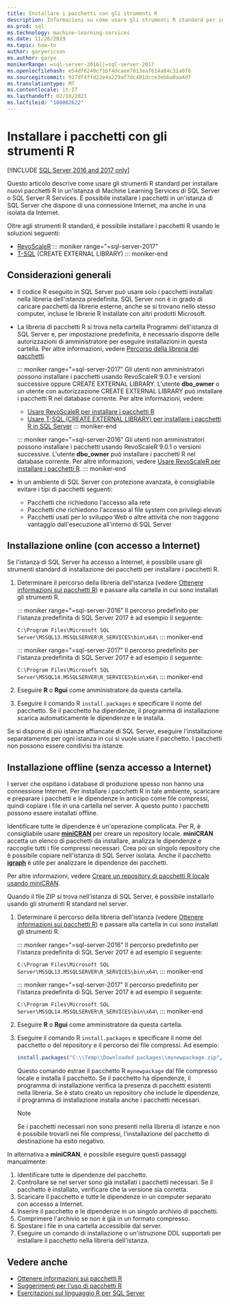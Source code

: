 ```yaml
---
title: Installare i pacchetti con gli strumenti R
description: Informazioni su come usare gli strumenti R standard per installare nuovi pacchetti R in un'istanza di Machine Learning Services di SQL Server o SQL Server R Services.
ms.prod: sql
ms.technology: machine-learning-services
ms.date: 11/20/2019
ms.topic: how-to
author: garyericson
ms.author: garye
monikerRange: =sql-server-2016||=sql-server-2017
ms.openlocfilehash: e54df6240cf1bf4dcaee7813eaf614a84c31a0f6
ms.sourcegitcommit: 917df4ffd22e4a229af7dc481dcce3ebba0aa4d7
ms.translationtype: MT
ms.contentlocale: it-IT
ms.lasthandoff: 02/10/2021
ms.locfileid: "100082622"
---
```

# <a name="install-packages-with-r-tools"></a>Installare i pacchetti con gli strumenti R

[!INCLUDE [SQL Server 2016 and 2017 only](../../includes/applies-to-version/sqlserver2016-2017-only.md)]

Questo articolo descrive come usare gli strumenti R standard per installare nuovi pacchetti R in un'istanza di Machine Learning Services di SQL Server o SQL Server R Services. È possibile installare i pacchetti in un'istanza di SQL Server che dispone di una connessione Internet, ma anche in una isolata da Internet.

Oltre agli strumenti R standard, è possibile installare i pacchetti R usando le soluzioni seguenti:

+ [RevoScaleR](install-r-packages-with-revoscaler.md)
::: moniker range="=sql-server-2017"
+ [T-SQL](install-r-packages-with-tsql.md) (CREATE EXTERNAL LIBRARY)
::: moniker-end

## <a name="general-considerations"></a>Considerazioni generali

+ Il codice R eseguito in SQL Server può usare solo i pacchetti installati nella libreria dell'istanza predefinita. SQL Server non è in grado di caricare pacchetti da librerie esterne, anche se si trovano nello stesso computer,
incluse le librerie R installate con altri prodotti Microsoft.

+ La libreria di pacchetti R si trova nella cartella Programmi dell'istanza di SQL Server e, per impostazione predefinita, è necessario disporre delle autorizzazioni di amministratore per eseguire installazioni in questa cartella. Per altre informazioni, vedere [Percorso della libreria dei pacchetti](../package-management/r-package-information.md#default-r-library-location).

  ::: moniker range="=sql-server-2017"
  Gli utenti non amministratori possono installare i pacchetti usando RevoScaleR 9.0.1 e versioni successive oppure CREATE EXTERNAL LIBRARY. L'utente **dbo_owner** o un utente con autorizzazione CREATE EXTERNAL LIBRARY può installare i pacchetti R nel database corrente. Per altre informazioni, vedere:
  + [Usare RevoScaleR per installare i pacchetti R](install-r-packages-with-revoscaler.md)
  + [Usare T-SQL (CREATE EXTERNAL LIBRARY) per installare i pacchetti R in SQL Server](install-r-packages-with-tsql.md)
  ::: moniker-end

  ::: moniker range="=sql-server-2016"
  Gli utenti non amministratori possono installare i pacchetti usando RevoScaleR 9.0.1 o versioni successive. L'utente **dbo_owner** può installare i pacchetti R nel database corrente. Per altre informazioni, vedere [Usare RevoScaleR per installare i pacchetti R](install-r-packages-with-revoscaler.md).
  ::: moniker-end

+ In un ambiente di SQL Server con protezione avanzata, è consigliabile evitare i tipi di pacchetti seguenti:
  + Pacchetti che richiedono l'accesso alla rete
  + Pacchetti che richiedono l'accesso al file system con privilegi elevati
  + Pacchetti usati per lo sviluppo Web o altre attività che non traggono vantaggio dall'esecuzione all'interno di SQL Server

## <a name="online-installation-with-internet-access"></a>Installazione online (con accesso a Internet)

Se l'istanza di SQL Server ha accesso a Internet, è possibile usare gli strumenti standard di installazione dei pacchetti per installare i pacchetti R.

1. Determinare il percorso della libreria dell'istanza (vedere [Ottenere informazioni sui pacchetti R](../package-management/r-package-information.md)) e passare alla cartella in cui sono installati gli strumenti R.

   ::: moniker range="=sql-server-2016"
   Il percorso predefinito per l'istanza predefinita di SQL Server 2017 è ad esempio il seguente:

   `C:\Program Files\Microsoft SQL Server\MSSQL13.MSSQLSERVER\R_SERVICES\bin\x64\`
   ::: moniker-end

   ::: moniker range="=sql-server-2017"
   Il percorso predefinito per l'istanza predefinita di SQL Server 2017 è ad esempio il seguente:

   `C:\Program Files\Microsoft SQL Server\MSSQL14.MSSQLSERVER\R_SERVICES\bin\x64\`
   ::: moniker-end

1. Eseguire **R** o **Rgui** come amministratore da questa cartella.

1. Eseguire il comando R `install.packages` e specificare il nome del pacchetto. Se il pacchetto ha dipendenze, il programma di installazione scarica automaticamente le dipendenze e le installa.

Se si dispone di più istanze affiancate di SQL Server, eseguire l'installazione separatamente per ogni istanza in cui si vuole usare il pacchetto. I pacchetti non possono essere condivisi tra istanze.

## <a name="offline-installation-no-internet-access"></a><a name = "bkmk_offlineInstall"></a> Installazione offline (senza accesso a Internet)

I server che ospitano i database di produzione spesso non hanno una connessione Internet. Per installare i pacchetti R in tale ambiente, scaricare e preparare i pacchetti e le dipendenze in anticipo come file compressi, quindi copiare i file in una cartella nel server. A questo punto i pacchetti possono essere installati offline.

Identificare tutte le dipendenze è un'operazione complicata. Per R, è consigliabile usare [**miniCRAN**](https://andrie.github.io/miniCRAN/) per creare un repository locale.
**miniCRAN** accetta un elenco di pacchetti da installare, analizza le dipendenze e raccoglie tutti i file compressi necessari. Crea poi un singolo repository che è possibile copiare nell'istanza di SQL Server isolata. Anche il pacchetto [**igraph**](https://igraph.org/r/) è utile per analizzare le dipendenze dei pacchetti.

Per altre informazioni, vedere [Creare un repository di pacchetti R locale usando miniCRAN](create-a-local-package-repository-using-minicran.md).

Quando il file ZIP si trova nell'istanza di SQL Server, è possibile installarlo usando gli strumenti R standard nel server.

1. Determinare il percorso della libreria dell'istanza (vedere [Ottenere informazioni sui pacchetti R](../package-management/r-package-information.md)) e passare alla cartella in cui sono installati gli strumenti R. 

   ::: moniker range="=sql-server-2016"
   Il percorso predefinito per l'istanza predefinita di SQL Server 2017 è ad esempio il seguente:

   `C:\Program Files\Microsoft SQL Server\MSSQL13.MSSQLSERVER\R_SERVICES\bin\x64\`
   ::: moniker-end

   ::: moniker range="=sql-server-2017"
   Il percorso predefinito per l'istanza predefinita di SQL Server 2017 è ad esempio il seguente:

   `C:\Program Files\Microsoft SQL Server\MSSQL14.MSSQLSERVER\R_SERVICES\bin\x64\`
   ::: moniker-end

1. Eseguire **R** o **Rgui** come amministratore da questa cartella.

1. Eseguire il comando R `install.packages` e specificare il nome del pacchetto o del repository e il percorso dei file compressi. Ad esempio:

   ```R
   install.packages("C:\\Temp\\Downloaded packages\\mynewpackage.zip", repos=NULL)
   ```

   Questo comando estrae il pacchetto R `mynewpackage` dal file compresso locale e installa il pacchetto. Se il pacchetto ha dipendenze, il programma di installazione verifica la presenza di pacchetti esistenti nella libreria. Se è stato creato un repository che include le dipendenze, il programma di installazione installa anche i pacchetti necessari.

   > [!NOTE]
   > Se i pacchetti necessari non sono presenti nella libreria di istanze e non è possibile trovarli nei file compressi, l'installazione del pacchetto di destinazione ha esito negativo.

In alternativa a **miniCRAN**, è possibile eseguire questi passaggi manualmente:

1. Identificare tutte le dipendenze del pacchetto.
1. Controllare se nel server sono già installati i pacchetti necessari. Se il pacchetto è installato, verificare che la versione sia corretta.
1. Scaricare il pacchetto e tutte le dipendenze in un computer separato con accesso a Internet.
1. Inserire il pacchetto e le dipendenze in un singolo archivio di pacchetti.
1. Comprimere l'archivio se non è già in un formato compresso.
1. Spostare i file in una cartella accessibile dal server.
1. Eseguire un comando di installazione o un'istruzione DDL supportati per installare il pacchetto nella libreria dell'istanza.

## <a name="see-also"></a>Vedere anche

+ [Ottenere informazioni sui pacchetti R](r-package-information.md)
+ [Suggerimenti per l'uso di pacchetti R](tips-for-using-r-packages.md)
+ [Esercitazioni sul linguaggio R per SQL Server](../tutorials/r-tutorials.md)